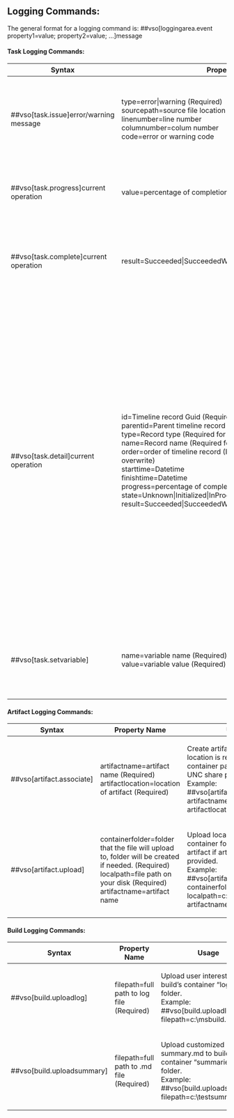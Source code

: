 ## Logging Commands:

The general format for a logging command is:
    ##vso[loggingarea.event property1=value; property2=value; ...]message

#### Task Logging Commands:
<table>
    <thead>
        <tr>
            <th>Syntax</th>
            <th>Property Name</th>
            <th>Usage</th>
        </tr>
    </thead>
    <tbody>
        <tr>
            <td>
                <p align="left">
                    ##vso[task.issue]error/warning message
                </p>
            </td>
            <td>
                <p align="left">
                    type=error|warning (Required) <br>
                    sourcepath=source file location <br>
                    linenumber=line number <br>
                    columnumber=colum number <br>
                    code=error or warning code <br>
                </p>
            </td>
            <td>
                <p align="left">
                    Create error or warning timeline record issue for current task.<br>
                    Example: <br>
                    ##vso[task.issue type=error/warning; sourcepath=consoleapp/main.cs; linenumber=1; columnumber=1; code=100;]something wrong
                </p>
            </td>
        </tr>
        <tr>
            <td>
                <p align="left">
                    ##vso[task.progress]current operation
                </p>
            </td>
            <td>
                <p align="left">
                    value=percentage of completion
                </p>
            </td>
            <td>
                <p align="left">
                    Set progress and current operation for current task.<br>
                    Example: <br>
                    ##vso[task.progress value=75;]Upload Log
                </p>
            </td>
        </tr>
        <tr>
            <td>
                <p align="left">
                    ##vso[task.complete]current operation
                </p>
            </td>
            <td>
                <p align="left">
                    result=Succeeded|SucceededWithIssues|Failed|Cancelled|Skipped
                </p>
            </td>
            <td>
                <p align="left">
                    Finish timeline record for current task, set task result and current operation. When result not provide, set result to succeeded.<br>
                    Example: <br>
                    ##vso[task.complete result=Succeeded;]DONE
                </p>
            </td>
        </tr>
        <tr>
            <td>
                <p align="left">
                    ##vso[task.detail]current operation
                </p>
            </td>
            <td>
                <p align="left">
                    id=Timeline record Guid (Required)<br>
                    parentid=Parent timeline record Guid <br>
                    type=Record type (Required for first time, can't overwrite)<br>
                    name=Record name (Required for first time, can't overwrite)<br>
                    order=order of timeline record (Required for first time, can't overwrite)<br>
                    starttime=Datetime <br>
                    finishtime=Datetime <br>
                    progress=percentage of completion <br>
                    state=Unknown|Initialized|InProgress|Completed <br>
                    result=Succeeded|SucceededWithIssues|Failed|Cancelled|Skipped <br>
                </p>
            </td>
            <td>
                <p align="left">
                    Create and update detail timeline records. <br>
                    The first time we saw ##vso[task.detail] for each task, we will create a detail timeline for the task. <br>
                    We will create and update nested timeline record base on id and parentid. <br>
                    Task author need to remember which Guid they used for each timeline record.
                    The logging system will keep tracking the Guid for each timeline records that been created, so any new Guid will result a new timeline record. <br>
                    Example: <br>
                    Create new root timeline record: ##vso[task.detail id=new guid; name=project1; type=buid; order=1]create new timeline record.<br>
                    Create new nested timeline record: ##vso[task.detail id=new guid; parentid=exist timeline record guid ; name=project1; type=buid; order=1]create new nested timeline record.<br>
                    Update exist timeline record: ##vso[task.detail id=exist timeline record guid; progress=15; state=InProgress;]update timeline record
                </p>
            </td>
        </tr>
        <tr>
            <td>
                <p align="left">
                    ##vso[task.setvariable]
                </p>
            </td>
            <td>
                <p align="left">
                    name=variable name (Required) <br>
                    value=variable value (Required) <br>
                </p>
            </td>
            <td>
                <p align="left">
                    Set variable in variable service of taskcontext. The first task can set an variable, and following tasks are able to use the variable.<br>
                    Example: <br>
                    ##vso[task.setvariable name=testvar; value=testvalue;]
                </p>
            </td>
        </tr>
    </tbody>
</table>


#### Artifact Logging Commands:
<table>
    <thead>
        <tr>
            <th>Syntax</th>
            <th>Property Name</th>
            <th>Usage</th>
        </tr>
    </thead>
    <tbody>
        <tr>
            <td>
                <p align="left">
                    ##vso[artifact.associate]
                </p>
            </td>
            <td>
                <p align="left">
                    artifactname=artifact name (Required)
                    artifactlocation=location of artifact (Required)
                </p>
            </td>
            <td>
                <p align="left">
                    Create artifact line, artifact location is required to be a file container path, VC path or UNC share path. <br>
                    Example: <br>
                    ##vso[artifact.associate artifactname=drop; artifactlocation=#/1/build;] <br>
                </p>
            </td>
        </tr>
        <tr>
            <td>
                <p align="left">
                    ##vso[artifact.upload]
                </p>
            </td>
            <td>
                <p align="left">
                    containerfolder=folder that the file will upload to, folder will be created if needed. (Required)<br>
                    localpath=file path on your disk (Required)<br>
                    artifactname=artifact name<br>
                </p>
            </td>
            <td>
                <p align="left">
                    Upload local file into a file container folder, create artifact if artifactname provided.<br>
                    Example: <br>
                    ##vso[artifact.upload containerfolder=testresult; localpath=c:\testresult.trx; artifactname=uploadedresult;]<br>
                </p>
            </td>
    </tbody>
</table>


#### Build Logging Commands:
<table>
    <thead>
        <tr>
            <th>Syntax</th>
            <th>Property Name</th>
            <th>Usage</th>
        </tr>
    </thead>
    <tbody>
        <tr>
            <td>
                <p align="left">
                    ##vso[build.uploadlog]
                </p>
            </td>
            <td>
                <p align="left">
                    filepath=full path to log file (Required)
                </p>
            </td>
            <td>
                <p align="left">
                    Upload user interestd log to build’s container “logs\tool” folder.<br>
                    Example: <br>
                    ##vso[build.uploadlog filepath=c:\msbuild.log]
                </p>
            </td>
        </tr>
        <tr>
            <td>
                <p align="left">
                    ##vso[build.uploadsummary]
                </p>
            </td>
            <td>
                <p align="left">
                    filepath=full path to .md file (Required)
                </p>
            </td>
            <td>
                <p align="left">
                    Upload customized summary.md to build’s container “summaries” folder.<br>
                    Example: <br>
                    ##vso[build.uploadsummary filepath=c:\testsummary.md]
                </p>
            </td>
        </tr>
    </tbody>
</table>